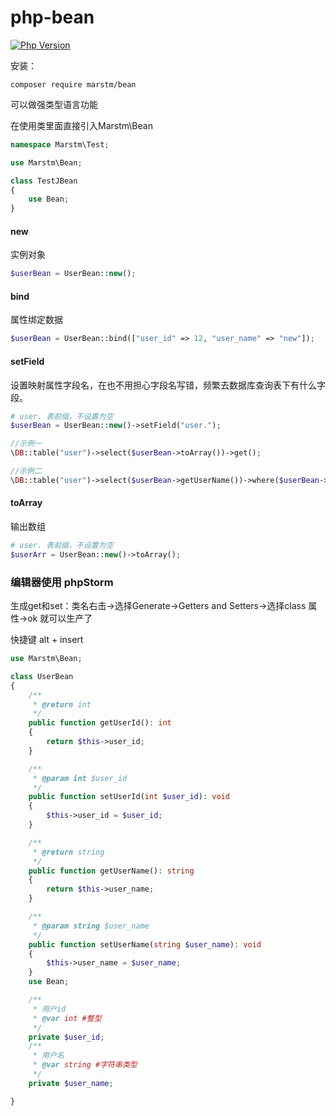 # php-bean 

[![Php Version](https://img.shields.io/badge/php-%3E=7.1-brightgreen.svg?maxAge=2592000)](https://secure.php.net/)

安装：
```
composer require marstm/bean
```

可以做强类型语言功能

在使用类里面直接引入Marstm\Bean
```php
namespace Marstm\Test;

use Marstm\Bean;

class TestJBean
{
    use Bean;
}
```

#### new

实例对象

```php
$userBean = UserBean::new();
```


#### bind

属性绑定数据

```php
$userBean = UserBean::bind(["user_id" => 12, "user_name" => "new"]);

```
#### setField

设置映射属性字段名，在也不用担心字段名写错，频繁去数据库查询表下有什么字段。
 
```php
# user. 表前缀，不设置为空
$userBean = UserBean::new()->setField("user.");

//示例一
\DB::table("user")->select($userBean->toArray())->get();

//示例二
\DB::table("user")->select($userBean->getUserName())->where($userBean->getUserId(),"10086")->get();
```

#### toArray

输出数组
 
```php
# user. 表前缀，不设置为空
$userArr = UserBean::new()->toArray();
```


### 编辑器使用 phpStorm

生成get和set：类名右击->选择Generate->Getters and Setters->选择class 属性->ok 就可以生产了

快捷键 alt + insert

```php
use Marstm\Bean;

class UserBean
{
    /**
     * @return int
     */
    public function getUserId(): int
    {
        return $this->user_id;
    }

    /**
     * @param int $user_id
     */
    public function setUserId(int $user_id): void
    {
        $this->user_id = $user_id;
    }

    /**
     * @return string
     */
    public function getUserName(): string
    {
        return $this->user_name;
    }

    /**
     * @param string $user_name
     */
    public function setUserName(string $user_name): void
    {
        $this->user_name = $user_name;
    }
    use Bean;

    /**
     * 用户id
     * @var int #整型
     */
    private $user_id;
    /**
     * 用户名
     * @var string #字符串类型
     */
    private $user_name;

}
```
